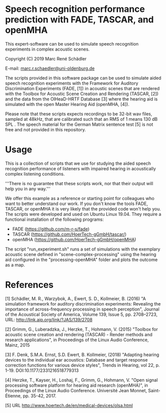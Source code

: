 # Speech recognition performance prediction with FADE, TASCAR, and openMHA
This expert-software can be used to simulate speech recognition experiments in complex acoustic scenes.

Copyright (C) 2019 Marc René Schädler

E-mail: marc.r.schaedler@uni-oldenburg.de

The scripts provided in this software package can be used to simulate aided speech recognition experiments with the Framework for Auditory Discrimination Experiments (FADE, [1]) in acoustic scenes that are rendered with the Toolbox for Acoustic Scene Creation and Rendering (TASCAR, [2]) and the data from the OlHeaD-HRTF Database [3] where the hearing aid is simulated with the open Master Hearing Aid (openMHA, [4]).

Please note that these scripts expects recordings to be 32-bit wav files, sampled at 48kHz, that are calibrated such that an RMS of 1 means 130 dB SPL .
The speech material for the German Matrix sentence test [5] is not free and not provided in this repository.

# Usage
This is a collection of scripts that we use for studying the aided speech recognition performance of listeners with impaired hearing in acoustically complex listening conditions.

'''There is no guarantee that these scripts work, nor that their output will help you in any way.'''

We offer this example as a reference or starting point for colleagues who want to better understand our work.
If you don't know the tools FADE, TASCAR, or openMHA it is very likely that the provided code won't help you.
The scripts were developed and used on Ubuntu Linux 19.04.
They require a functional installation of the following programs:

- FADE (https://github.com/m-r-s/fade)
- TASCAR (https://github.com/HoerTech-gGmbH/tascar/)
- openMHA (https://github.com/HoerTech-gGmbH/openMHA)

The script "run_experiment.sh" runs a set of simulations with the exemplary acoustic scene defined in "scene-complex-processing" using the hearing aid configured in the "processing-openMHA" folder and plots the outcome as a map.

# References
[1] Schädler, M. R., Warzybok, A., Ewert, S. D., Kollmeier, B. (2016) "A simulation framework for auditory discrimination experiments: Revealing the importance of across-frequency processing in speech perception", Journal of the Acoustical Society of America, Volume 139, Issue 5, pp. 2708–2723, URL: http://link.aip.org/link/?JAS/139/2708

[2] Grimm, G., Luberadzka, J., Herzke, T., Hohmann, V. (2015) "Toolbox for acoustic scene creation and rendering (TASCAR) - Render methods and research applications", in Proceedings of the Linux Audio Conference, Mainz, 2015

[3] F. Denk, S.M.A. Ernst, S.D. Ewert, B. Kollmeier, (2018) "Adapting hearing devices to the individual ear acoustics: Database and target response correction functions for various device styles", Trends in Hearing, vol 22, p. 1-19. DOI:10.1177/2331216518779313

[4] Herzke, T., Kayser, H., Loshaj, F., Grimm, G., Hohmann, V. "Open signal processing software platform for hearing aid research (openMHA)", in Proceedings of the Linux Audio Conference. Université Jean Monnet, Saint-Étienne, pp. 35-42, 2017.

[5] URL http://www.hoertech.de/en/medical-devices/olsa.html

